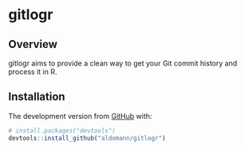 
# gitlogr <!-- <img src="man/figures/logo.png" align="right" width="120" /> -->

<!-- badges: start -->

<!-- badges: end -->

## Overview

gitlogr aims to provide a clean way to get your Git commit history and
process it in R.

## Installation

<!-- You can install the released version of gitlogr from [CRAN](https://CRAN.R-project.org) with: -->

<!-- ``` r -->

<!-- install.packages("gitlogr") -->

<!-- ``` -->

<!-- And  -->

The development version from [GitHub](https://github.com/) with:

``` r
# install.packages("devtools")
devtools::install_github("aldomann/gitlogr")
```
